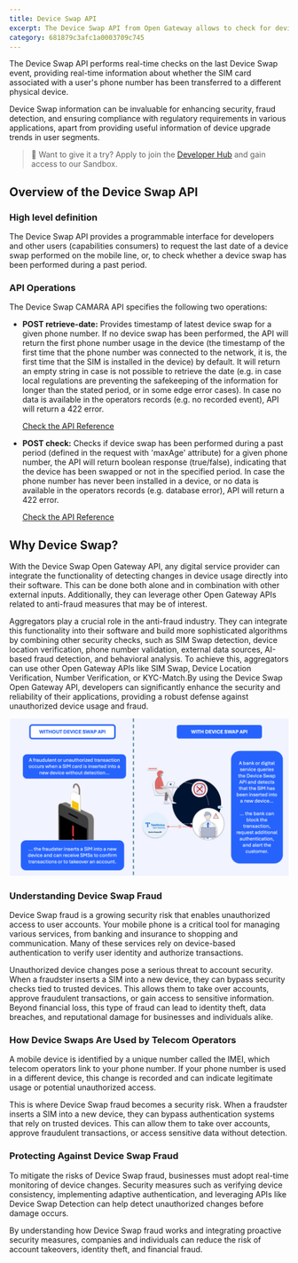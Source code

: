 ```yaml
---
title: Device Swap API
excerpt: The Device Swap API from Open Gateway allows to check for device swaps on a mobile line for fraud prevention purposes
category: 681879c3afc1a0003709c745
---
```


The Device Swap API performs real-time checks on the last Device Swap event, providing real-time information about whether the SIM card associated with a user's phone number has been transferred to a different physical device.

Device Swap information can be invaluable for enhancing security, fraud detection, and ensuring compliance with regulatory requirements in various applications, apart from providing useful information of device upgrade trends in user segments.

> 📘 Want to give it a try?
> Apply to join the [Developer Hub](https://opengateway.telefonica.com/en/developer-hub/join) and gain access to our Sandbox.

## Overview of the Device Swap API

### High level definition

The Device Swap API provides a programmable interface for developers and other users (capabilities consumers) to request the last date of a device swap performed on the mobile line, or, to check whether a device swap has been performed during a past period.

### API Operations

The Device Swap CAMARA API specifies the following two operations:

- **POST retrieve-date:** Provides timestamp of latest device swap for a given phone number. If no device swap has been performed, the API will return the first phone number usage in the device (the timestamp of the first time that the phone number was connected to the network, it is, the first time that the SIM is installed in the device) by default. It will return an empty string in case is not possible to retrieve the date (e.g. in case local regulations are preventing the safekeeping of the information for longer than the stated period, or in some edge error cases). In case no data is available in the operators records (e.g. no recorded event), API will return a 422 error.

  [Check the API Reference](/reference/retrievedeviceswapdate-3)

- **POST check:** Checks if device swap has been performed during a past period (defined in the request with 'maxAge' attribute) for a given phone number, the API will return boolean response (true/false), indicating that the device has been swapped or not in the specified period. In case the phone number has never been installed in a device, or no data is available in the operators records (e.g. database error), API will return a 422 error.

  [Check the API Reference](/reference/retrievedeviceswapdate-3)

## Why Device Swap?

With the Device Swap Open Gateway API, any digital service provider can integrate the functionality of detecting changes in device usage directly into their software. This can be done both alone and in combination with other external inputs. Additionally, they can leverage other Open Gateway APIs related to anti-fraud measures that may be of interest.

Aggregators play a crucial role in the anti-fraud industry. They can integrate this functionality into their software and build more sophisticated algorithms by combining other security checks, such as SIM Swap detection, device location verification, phone number validation, external data sources, AI-based fraud detection, and behavioral analysis. To achieve this, aggregators can use other Open Gateway APIs like SIM Swap, Device Location Verification, Number Verification, or KYC-Match.By using the Device Swap Open Gateway API, developers can significantly enhance the security and reliability of their applications, providing a robust defense against unauthorized device usage and fraud.

![DeviceSwap](https://github.com/Telefonica/opengateway-developers-website/raw/main/v0/catalog/deviceswap/images/DeviceSwap.png)

### Understanding Device Swap Fraud

Device Swap fraud is a growing security risk that enables unauthorized access to user accounts. Your mobile phone is a critical tool for managing various services, from banking and insurance to shopping and communication. Many of these services rely on device-based authentication to verify user identity and authorize transactions.

Unauthorized device changes pose a serious threat to account security. When a fraudster inserts a SIM into a new device, they can bypass security checks tied to trusted devices. This allows them to take over accounts, approve fraudulent transactions, or gain access to sensitive information. Beyond financial loss, this type of fraud can lead to identity theft, data breaches, and reputational damage for businesses and individuals alike.

### How Device Swaps Are Used by Telecom Operators

A mobile device is identified by a unique number called the IMEI, which telecom operators link to your phone number. If your phone number is used in a different device, this change is recorded and can indicate legitimate usage or potential unauthorized access.

This is where Device Swap fraud becomes a security risk. When a fraudster inserts a SIM into a new device, they can bypass authentication systems that rely on trusted devices. This can allow them to take over accounts, approve fraudulent transactions, or access sensitive data without detection.

### Protecting Against Device Swap Fraud

To mitigate the risks of Device Swap fraud, businesses must adopt real-time monitoring of device changes. Security measures such as verifying device consistency, implementing adaptive authentication, and leveraging APIs like Device Swap Detection can help detect unauthorized changes before damage occurs.

By understanding how Device Swap fraud works and integrating proactive security measures, companies and individuals can reduce the risk of account takeovers, identity theft, and financial fraud.
